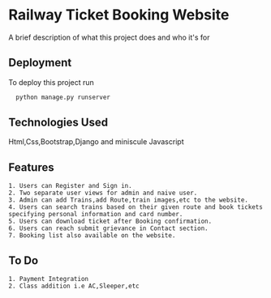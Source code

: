 
# Railway Ticket Booking Website

A brief description of what this project does and who it's for


## Deployment

To deploy this project run

```bash
  python manage.py runserver
```


## Technologies Used
Html,Css,Bootstrap,Django and miniscule Javascript
## Features
    1. Users can Register and Sign in.
    2. Two separate user views for admin and naive user.
    3. Admin can add Trains,add Route,train images,etc to the website.
    4. Users can search trains based on their given route and book tickets specifying personal information and card number.
    5. Users can download ticket after Booking confirmation.
    6. Users can reach submit grievance in Contact section.
    7. Booking list also available on the website.
## To Do
    1. Payment Integration
    2. Class addition i.e AC,Sleeper,etc
